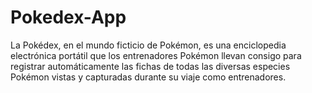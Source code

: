 # Pokedex-App
La Pokédex, en el mundo ficticio de Pokémon, es una enciclopedia electrónica portátil que los entrenadores Pokémon llevan consigo para registrar automáticamente las fichas de todas las diversas especies Pokémon vistas y capturadas durante su viaje como entrenadores.
